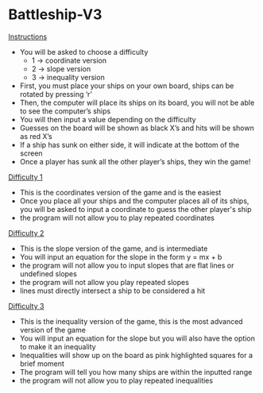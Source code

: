 # Battleship-V3

<ins>Instructions</ins>

- You will be asked to choose a difficulty
   - 1 -> coordinate version
   - 2 -> slope version
   - 3 -> inequality version
- First, you must place your ships on your own board, ships can be rotated by pressing ‘r’
- Then, the computer will place its ships on its board, you will not be able to see the computer’s ships
- You will then input a value depending on the difficulty
- Guesses on the board will be shown as black X’s and hits will be shown as red X’s
- If a ship has sunk on either side, it will indicate at the bottom of the screen
- Once a player has sunk all the other player’s ships, they win the game!

<ins>Difficulty 1</ins>

- This is the coordinates version of the game and is the easiest
- Once you place all your ships and the computer places all of its ships, you will be asked to input a coordinate to guess the other player's ship
- the program will not allow you to play repeated coordinates 

<ins>Difficulty 2</ins>

- This is the slope version of the game, and is intermediate
- You will input an equation for the slope in the form y = mx + b
- the program will not allow you to input slopes that are flat lines or undefined slopes
- the program will not allow you play repeated slopes
- lines must directly intersect a ship to be considered a hit

<ins>Difficulty 3</ins>

- This is the inequality version of the game, this is the most advanced version of the game
- You will input an equation for the slope but you will also have the option to make it an inequality
- Inequalities will show up on the board as pink highlighted squares for a brief moment 
- The program will tell you how many ships are within the inputted range
- the program will not allow you to play repeated inequalities 
